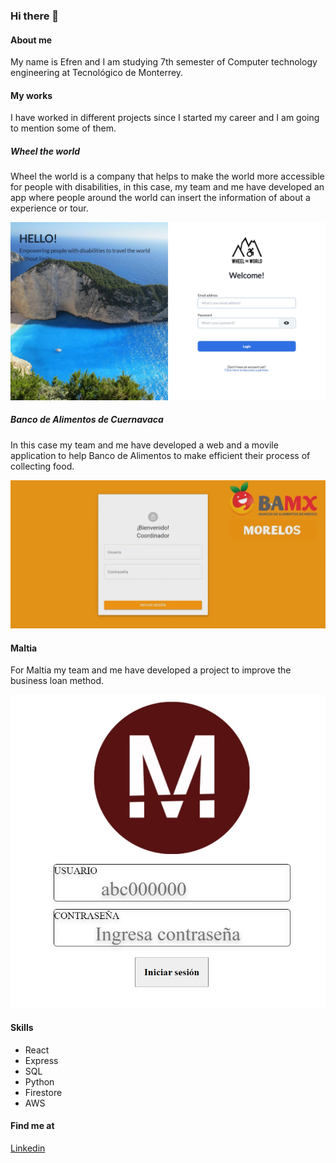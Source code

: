### Hi there 👋

#### About me
My name is Efren and I am studying 7th semester of Computer technology engineering at Tecnológico de Monterrey. 

#### My works
I have worked in different projects since I started my career and I am going to mention some of them.
##### Wheel the world
Wheel the world is a company that helps to make the world more accessible for people with disabilities, in this case, my team and me have developed an app where people around the world can insert the information of about a experience or tour.
<p><img src = "https://github.com/Efren73/Efren73/blob/main/Wheel.jpg" /></p>


##### Banco de Alimentos de Cuernavaca
In this case my team and me have developed a web and a movile application to help Banco de Alimentos to make efficient their process of collecting food.
<p><img src = "https://github.com/Efren73/Efren73/blob/main/BAMX.jpg" /></p>


#### Maltia
For Maltia my team and me have developed a project to improve the business loan method.
<p><img src = "https://github.com/Efren73/Efren73/blob/main/maltia.jpg" /></p>


#### Skills
* React
* Express
* SQL
* Python
* Firestore
* AWS

#### Find me at
[Linkedin](linkedin.com/in/efren-aldana)


<!--
**Efren73/Efren73** is a ✨ _special_ ✨ repository because its `README.md` (this file) appears on your GitHub profile.

Here are some ideas to get you started:

- 🔭 I’m currently working on ...
- 🌱 I’m currently learning ...
- 👯 I’m looking to collaborate on ...
- 🤔 I’m looking for help with ...
- 💬 Ask me about ...
- 📫 How to reach me: ...
- 😄 Pronouns: ...
- ⚡ Fun fact: ...
-->

